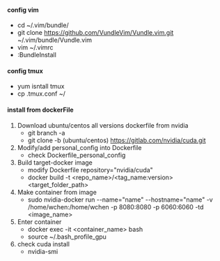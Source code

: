 #### config vim
* cd ~/.vim/bundle/
* git clone https://github.com/VundleVim/Vundle.vim.git ~/.vim/bundle/Vundle.vim 
* vim ~/.vimrc
* :BundleInstall
#### config tmux
* yum isntall tmux
* cp .tmux.conf ~/
#### install from dockerFile

1. Download ubuntu/centos all versions dockerfile from nvidia
	* git branch -a
	* git clone -b (ubuntu/centos) https://gitlab.com/nvidia/cuda.git
2. Modify/add personal_config into Dockerfile
	* check Dockerfile_personal_config
3. Build target-docker image
	* modify Dockerfile repository="nvidia/cuda"
	* docker build -t <repo_name>/<tag_name:version>  <target_folder_path>
4. Make container from image
	* sudo nvidia-docker run --name="name" --hostname="name" -v /home/wchen:/home/wchen -p 8080:8080 -p 6060:6060 -td <image_name>
5. Enter container
	* docker exec -it <container_name> bash
	* source ~/.bash_profile_gpu
6. check cuda install
	* nvidia-smi
